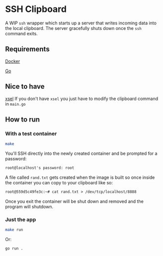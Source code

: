 # SSH Clipboard

A WIP `ssh` wrapper which starts up a server that writes incoming
data into the local clipboard. The server gracefully shuts down
once the `ssh` command exits.

## Requirements

[Docker](https://www.docker.com/)

[Go](https://go.dev/)

## Nice to have

[xsel](https://github.com/kfish/xsel)
If you don't have `xsel` you just have to modify the clipboard command in `main.go`

## How to run

### With a test container

```bash
make
```

You'll SSH directly into the newly created container and be prompted for a password:

```txt
root@localhost's password: root
```

A file called `rand.txt` gets created when the image is built so once inside the
container you can copy to your clipboard like so:

```txt
root@559d5c49fe3c:~# cat rand.txt > /dev/tcp/localhost/8888
```

Once you exit the container will be shut down and removed and the program will shutdown.

### Just the app

```sh
make run
```

Or:

```sh
go run .
```
